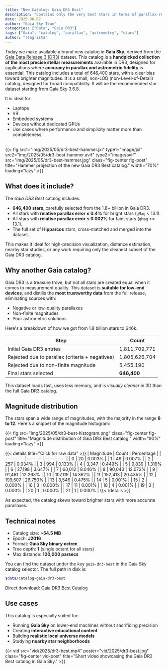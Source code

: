 ```yaml
---
title: "New Catalog: Gaia DR3 Best"
description: "Contains only the very best stars in terms of parallax relative error"
date: 2025-06-02
author: "Gaia Sky Team"
categories: ["Data", "Gaia DR3"]
tags: ["Gaia", "catalog", "parallax", "astrometry", "stars"]
author: "tsagrista"
---
```


Today we make available a brand new catalog in **Gaia Sky**, derived from the [Gaia Data Release 3 (DR3)](https://www.cosmos.esa.int/web/gaia/dr3) dataset. This catalog is a **handpicked collection of the most precise stellar measurements** available in DR3, designed for applications where **accuracy in parallax and astrometric fidelity** is essential. This catalog includes a total of 646,400 stars, with a clear bias toward brighter magnitudes. It is a small, non-LOD (non-Level-of-Detail) catalog, designed for broad compatibility. It will be the recommended star dataset starting from Gaia Sky 3.6.8.

 It is ideal for:

- Laptops
- VR
- Embedded systems
- Devices without dedicated GPUs
- Use cases where performance and simplicity matter more than completeness

<br>
{{< fig src1="img/2025/05/dr3-best-hammer.jxl" type1="image/jxl" src2="img/2025/05/dr3-best-hammer.avif" type2="image/avif" src="img/2025/05/dr3-best-hammer.jpg" class="fig-center fig-post" title="Hammer projection of the new Gaia DR3 Best catalog." width="70%" loading="lazy" >}}

<!--more-->

## What does it include?

The *Gaia DR3 Best* catalog includes:

- **646,400 stars**, carefully selected from the 1.8+ billion in Gaia DR3.
- All stars with **relative parallax error ≤ 0.4%** for bright stars (`gMag` < 13.1).
- All stars with **relative parallax error ≤ 0.002%** for faint stars (`gMag` >= 13.1).
- The full set of **Hipparcos** stars, cross-matched and merged into the dataset.

This makes it ideal for high-precision visualization, distance estimation, nearby star studies, or any work requiring only the cleanest subset of the Gaia DR3 catalog.

## Why another Gaia catalog?

Gaia DR3 is a treasure trove, but not all stars are created equal when it comes to measurement quality. This dataset is **suitable for low-end devices**, and distills the **most trustworthy data** from the full release, eliminating sources with:

- Negative or low-quality parallaxes
- Non-finite magnitudes
- Poor astrometric solutions

Here's a breakdown of how we got from 1.8 billion stars to 646k:

| Step | Count |
|------|-------|
| Initial Gaia DR3 entries | 1,811,709,771 |
| Rejected due to parallax (criteria + negatives) | 1,805,626,704 |
| Rejected due to non-finite magnitude | 5,455,190 |
| Final stars selected | **646,400** |

This dataset loads fast, uses less memory, and is *visually cleaner* in 3D than the full Gaia DR3 catalog.

## Magnitude distribution

The stars span a wide range of magnitudes, with the majority in the range **8 to 12**. Here's a snippet of the magnitude histogram:


{{< fig src="img/2025/05/dr3-best-histogram.png" class="fig-center fig-post" title="Magnitude distribution of Gaia DR3 Best catalog." width="90%" loading="lazy" >}}

{{< details title="Click for raw data" >}}
| Magnitude | Count   | Percentage |
| --------- | ------- | ---------- |
| 0         | 20      | 0.003%     |
| 1         | 49      | 0.007%     |
| 2         | 257     | 0.034%     |
| 3         | 994     | 0.133%     |
| 4         | 3,347   | 0.449%     |
| 5         | 9,839   | 1.319%     |
| 6         | 27,198  | 3.647%     |
| 7         | 60,012  | 8.046%     |
| 8         | 90,040  | 12.072%    |
| 9         | 91,461  | 12.263%    |
| 10        | 107,119 | 14.362%    |
| 11        | 152,413 | 20.435%    |
| 12        | 199,507 | 26.750%    |
| 13        | 3,546   | 0.475%     |
| 14        | 5       | 0.001%     |
| 15        | 2       | 0.000%     |
| 16        | 3       | 0.000%     |
| 17        | 11      | 0.001%     |
| 18        | 4       | 0.001%     |
| 19        | 3       | 0.000%     |
| 20        | 1       | 0.000%     |
| 21        | 1       | 0.000%     |
{{< /details >}}

As expected, the catalog skews toward brighter stars with more accurate parallaxes.

## Technical notes

- Catalog size: **~54.5 MB**
- Epoch: **J2016**
- Format: **Gaia Sky binary octree**
- Tree depth: **1** (single octant for all stars)
- Max distance: **100,000 parsecs**

You can find the dataset under the key `gaia-dr3-best` in the Gaia Sky catalog selector. The full path in disk is:

```bash
$data/catalog-gaia-dr3-best
```

Direct download: [Gaia DR3 Best Catalog](https://gaia.ari.uni-heidelberg.de/gaiasky/files/repository/catalog/dr3/014-best/v01_20250530/)

## Use cases

This catalog is especially suited for:

- Running **Gaia Sky** on lower-end machines without sacrificing precision
- Creating **interactive educational content**
- Building **realistic local universe models**
- Studying **nearby star neighborhoods**

{{< vid src="vid/2025/dr3-best.mp4" poster="vid/2025/dr3-best.jpg" class="fig-center vid-post" title="Short video showcasing the Gaia DR3 Best catalog in Gaia Sky." >}}
